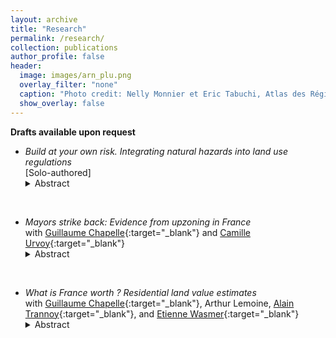```yaml
---
layout: archive
title: "Research"
permalink: /research/
collection: publications
author_profile: false
header:
  image: images/arn_plu.png
  overlay_filter: "none"
  caption: "Photo credit: Nelly Monnier et Eric Tabuchi, Atlas des Régions Naturelles"
  show_overlay: false
---
```


**Drafts available upon request**

- *Build at your own risk. Integrating natural hazards into land use regulations* \
  [Solo-authored]
  <details>
  <summary> Abstract </summary>
  Insurance coverage provides little incentive for households to adapt their dwellings to the natural risks to which they are exposed. This paper studies the housing market impacts of regulations that  limit development in at-risk areas and mandate protective building norms. Using a novel national dataset and variation in the timing and spatial scope of policy implementation, I provide evidence that these regulations initially strongly limit new housing supply, but the long-term decrease in quantities is modest as the supply elasticity increases. I further show that with full insurance coverage, households do not value adaptation but still negatively value living in risky locations, which evidences risk aversion against natural hazards.
  </details>
<br>

- *Mayors strike back: Evidence from upzoning in France* \
  with [Guillaume Chapelle](https://sites.google.com/view/guillaume-chapelle/home){:target="_blank"} and [Camille Urvoy](https://sites.google.com/view/camille-urvoy/home){:target="_blank"}   
  <details>
  <summary> Abstract </summary>
   To address rising housing prices, national governments have increasingly sought to relax local land use rules through “upzoning” reforms. Yet the effectiveness of such top-down policies remains uncertain. This paper examines the impact of a reform in France that abolished floor area ratios (FAR) from unique zoning data in the Paris Urban area. We exploit within-municipality variation in pre-reform FAR coverage through a difference-in-differences strategy. We show that local governments responded by tightening other regulatory tools, such as maximum heights and building coverage ratios, and increasing permit refusals. These countervailing responses undermined the deregulatory intent of the reform, resulting in negligible effects on real estate markets. Our findings highlight the political and institutional limits of central government efforts to override local zoning decisions.
   </details>
<br>

- *What is France worth ? Residential land value estimates* \
  with [Guillaume Chapelle](https://sites.google.com/view/guillaume-chapelle/home){:target="_blank"}, Arthur Lemoine, [Alain Trannoy](https://perso.amse-aixmarseille.fr/trannoy){:target="_blank"}, and [Etienne Wasmer](https://sites.google.com/site/etiennewasmer){:target="_blank"}
  <details>
  <summary> Abstract </summary>
    This paper provides a new methodology to estimate the value of residential land at the local level. We assemble a unique, quasi-exhaustive dataset of land transactions across metropolitan France from 2010 to 2019, covering both single-family and multi-family developments. We document a striking divergence in land price dynamics: multi-family land prices grew five times faster than single-family land prices. We develop two families of predictive models, namely hedonic regressions and machine learning algorithms. Hedonic regressions show more credible aggregated and microeconomic results, despite worse predictive performance on multi-family markets.
  </details>


